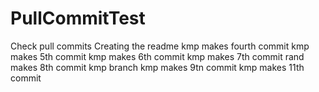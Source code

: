 # PullCommitTest
Check pull commits
Creating the readme
kmp makes fourth commit
kmp makes 5th commit
kmp makes 6th commit
kmp makes 7th commit
rand makes 8th commit kmp branch
kmp makes 9tn commit
kmp makes 11th commit
